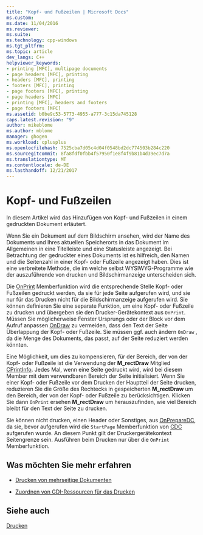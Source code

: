 ```yaml
---
title: "Kopf- und Fußzeilen | Microsoft Docs"
ms.custom: 
ms.date: 11/04/2016
ms.reviewer: 
ms.suite: 
ms.technology: cpp-windows
ms.tgt_pltfrm: 
ms.topic: article
dev_langs: C++
helpviewer_keywords:
- printing [MFC], multipage documents
- page headers [MFC], printing
- headers [MFC], printing
- footers [MFC], printing
- page footers [MFC], printing
- page headers [MFC]
- printing [MFC], headers and footers
- page footers [MFC]
ms.assetid: b0be9c53-5773-4955-a777-3c15da745128
caps.latest.revision: "9"
author: mikeblome
ms.author: mblome
manager: ghogen
ms.workload: cplusplus
ms.openlocfilehash: 7525cba7d05c4d04f0548bd2dc774503b284c220
ms.sourcegitcommit: 8fa8fdf0fbb4f57950f1e8f4f9b81b4d39ec7d7a
ms.translationtype: MT
ms.contentlocale: de-DE
ms.lasthandoff: 12/21/2017
---
```

# <a name="headers-and-footers"></a>Kopf- und Fußzeilen
In diesem Artikel wird das Hinzufügen von Kopf- und Fußzeilen in einem gedruckten Dokument erläutert.  
  
 Wenn Sie ein Dokument auf dem Bildschirm ansehen, wird der Name des Dokuments und Ihres aktuellen Speicherorts in das Dokument im Allgemeinen in eine Titelleiste und eine Statusleiste angezeigt. Bei Betrachtung der gedruckter eines Dokuments ist es hilfreich, den Namen und die Seitenzahl in einer Kopf- oder Fußzeile angezeigt haben. Dies ist eine verbreitete Methode, die im welche selbst WYSIWYG-Programme wie der auszuführende von drucken und Bildschirmanzeige unterscheiden sich.  
  
 Die [OnPrint](../mfc/reference/cview-class.md#onprint) Memberfunktion wird die entsprechende Stelle Kopf- oder Fußzeilen gedruckt werden, da sie für jede Seite aufgerufen wird, und sie nur für das Drucken nicht für die Bildschirmanzeige aufgerufen wird. Sie können definieren Sie eine separate Funktion, um eine Kopf- oder Fußzeile zu drucken und übergeben sie den Drucker-Gerätekontext aus `OnPrint`. Müssen Sie möglicherweise Fenster Ursprungs oder der Block vor dem Aufruf anpassen [OnDraw](../mfc/reference/cview-class.md#ondraw) zu vermeiden, dass den Text der Seite Überlappung der Kopf- oder Fußzeile. Sie müssen ggf. auch ändern `OnDraw` , da die Menge des Dokuments, das passt, auf der Seite reduziert werden könnten.  
  
 Eine Möglichkeit, um dies zu kompensieren, für der Bereich, der von der Kopf- oder Fußzeile ist die Verwendung der **M_rectDraw** Mitglied [CPrintInfo](../mfc/reference/cprintinfo-structure.md). Jedes Mal, wenn eine Seite gedruckt wird, wird bei diesem Member mit dem verwendbaren Bereich der Seite initialisiert. Wenn Sie einer Kopf- oder Fußzeile vor dem Drucken der Hauptteil der Seite drucken, reduzieren Sie die Größe des Rechtecks in gespeicherten **M_rectDraw** um den Bereich, der von der Kopf- oder Fußzeile zu berücksichtigen. Klicken Sie dann `OnPrint` ersehen **M_rectDraw** um herauszufinden, wie viel Bereich bleibt für den Text der Seite zu drucken.  
  
 Sie können nicht drucken, einen Header oder Sonstiges, aus [OnPrepareDC](../mfc/reference/cview-class.md#onpreparedc), da sie, bevor aufgerufen wird die `StartPage` Memberfunktion von [CDC](../mfc/reference/cdc-class.md) aufgerufen wurde. An diesem Punkt gilt der Druckergerätekontext Seitengrenze sein. Ausführen beim Drucken nur über die `OnPrint` Memberfunktion.  
  
## <a name="what-do-you-want-to-know-more-about"></a>Was möchten Sie mehr erfahren  
  
-   [Drucken von mehrseitige Dokumenten](../mfc/multipage-documents.md)  
  
-   [Zuordnen von GDI-Ressourcen für das Drucken](../mfc/allocating-gdi-resources.md)  
  
## <a name="see-also"></a>Siehe auch  
 [Drucken](../mfc/printing.md)

